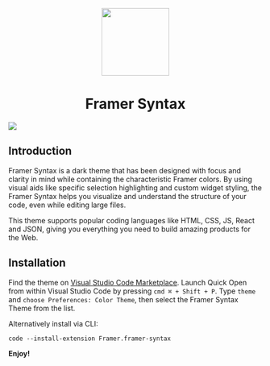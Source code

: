 
<p align="center">
  <img src="https://raw.githubusercontent.com/framer/syntax-vsc/master/logo.png?token=ABICIx_8nmoNZQ_e5zUhhHAFglt22RGPks5a4KLXwA%3D%3D" width="134" height="134"/>
</p>
<h1 align="center">Framer Syntax</h1>

<img src="https://github.com/framer/framersyntax/raw/master/framer-syntax.jpg" />

## Introduction

Framer Syntax is a dark theme that has been designed with focus and clarity in mind while containing the characteristic Framer colors. By using visual aids like specific selection highlighting and custom widget styling, the Framer Syntax helps you visualize and understand the structure of your code, even while editing large files.

This theme supports popular coding languages like HTML, CSS, JS, React and JSON, giving you everything you need to build amazing products for the Web.

## Installation

Find the theme on [Visual Studio Code Marketplace](https://marketplace.visualstudio.com/items?itemName=Framer.framer-syntax). Launch Quick Open from within Visual Studio Code by pressing `cmd ⌘ + Shift + P`. Type `theme` and `choose Preferences: Color Theme`, then select the Framer Syntax Theme from the list.

Alternatively install via CLI:
```
code --install-extension Framer.framer-syntax
```

**Enjoy!**
